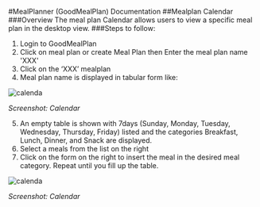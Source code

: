 #MealPlanner (GoodMealPlan) Documentation
##Mealplan Calendar
###Overview
The meal plan Calendar  allows users to view a specific meal plan in the desktop view.
###Steps to follow:
1.	Login to GoodMealPlan
2.	Click on meal plan or  create Meal Plan then Enter the meal plan name 'XXX' 
3.	Click on the ‘XXX’ mealplan 
4.	Meal plan name is displayed in tabular form like: 

 ![calenda](./calendar1.png) 
 
*Screenshot: Calendar*

5.	An empty table is shown with 7days (Sunday, Monday, Tuesday, Wednesday, Thursday, Friday) listed and the categories Breakfast, Lunch, Dinner, and Snack are displayed.
6.	Select a meals from the list on the right
7.	Click on the form on the right to insert the meal in the desired meal category. Repeat until you fill up the table. 
 

 ![calenda](./calendar2.png) 
 
*Screenshot: Calendar*
